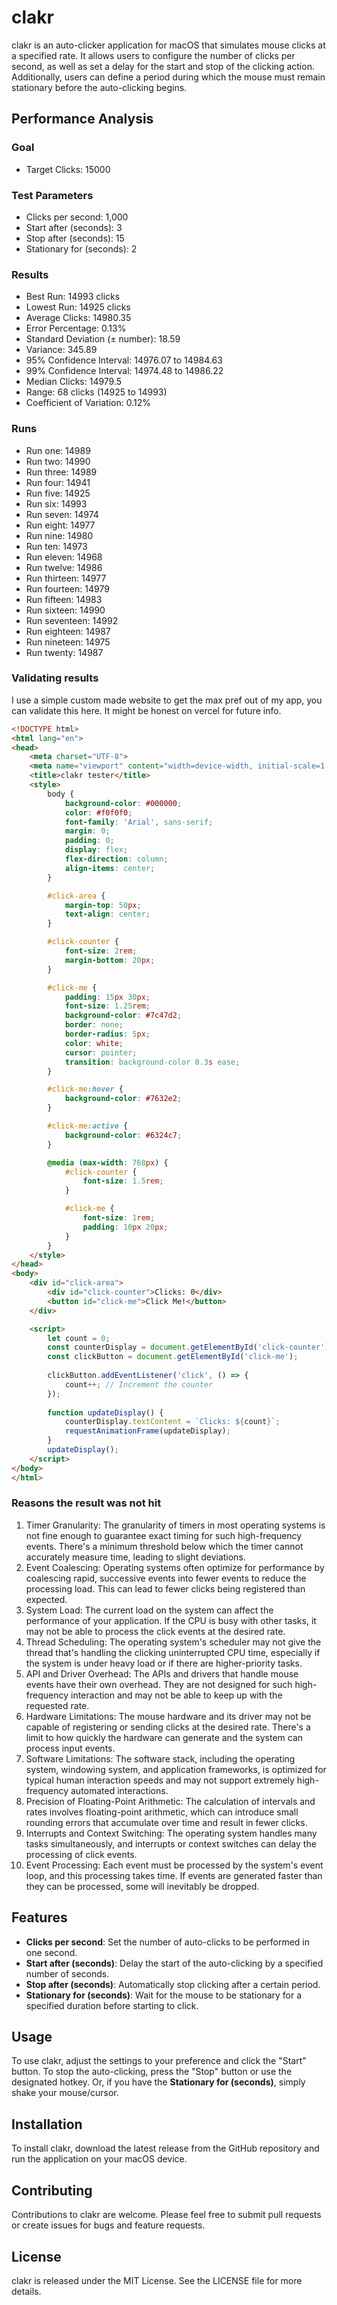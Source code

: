 # clakr

clakr is an auto-clicker application for macOS that simulates mouse clicks at a specified rate. It allows users to configure the number of clicks per second, as well as set a delay for the start and stop of the clicking action. Additionally, users can define a period during which the mouse must remain stationary before the auto-clicking begins.

## Performance Analysis

### Goal

- Target Clicks: 15000

### Test Parameters

- Clicks per second: 1,000
- Start after (seconds): 3
- Stop after (seconds): 15
- Stationary for (seconds): 2

### Results

- Best Run: 14993 clicks
- Lowest Run: 14925 clicks
- Average Clicks: 14980.35
- Error Percentage: 0.13%
- Standard Deviation (± number): 18.59
- Variance: 345.89
- 95% Confidence Interval: 14976.07 to 14984.63
- 99% Confidence Interval: 14974.48 to 14986.22
- Median Clicks: 14979.5
- Range: 68 clicks (14925 to 14993)
- Coefficient of Variation: 0.12%

### Runs

- Run one: 14989
- Run two: 14990
- Run three: 14989
- Run four: 14941
- Run five: 14925
- Run six: 14993
- Run seven: 14974
- Run eight: 14977
- Run nine: 14980
- Run ten: 14973
- Run eleven: 14968
- Run twelve: 14986
- Run thirteen: 14977
- Run fourteen: 14979
- Run fifteen: 14983
- Run sixteen: 14990
- Run seventeen: 14992
- Run eighteen: 14987
- Run nineteen: 14975
- Run twenty: 14987

### Validating results

I use a simple custom made website to get the max pref out of my app, you can validate this here. It might be honest on vercel for future info.

```html
<!DOCTYPE html>
<html lang="en">
<head>
    <meta charset="UTF-8">
    <meta name="viewport" content="width=device-width, initial-scale=1.0">
    <title>clakr tester</title>
    <style>
        body {
            background-color: #000000;
            color: #f0f0f0;
            font-family: 'Arial', sans-serif;
            margin: 0;
            padding: 0;
            display: flex;
            flex-direction: column;
            align-items: center;
        }

        #click-area {
            margin-top: 50px;
            text-align: center;
        }

        #click-counter {
            font-size: 2rem;
            margin-bottom: 20px;
        }

        #click-me {
            padding: 15px 30px;
            font-size: 1.25rem;
            background-color: #7c47d2;
            border: none;
            border-radius: 5px;
            color: white;
            cursor: pointer;
            transition: background-color 0.3s ease;
        }

        #click-me:hover {
            background-color: #7632e2;
        }

        #click-me:active {
            background-color: #6324c7;
        }

        @media (max-width: 768px) {
            #click-counter {
                font-size: 1.5rem;
            }

            #click-me {
                font-size: 1rem;
                padding: 10px 20px;
            }
        }
    </style>
</head>
<body>
    <div id="click-area">
        <div id="click-counter">Clicks: 0</div>
        <button id="click-me">Click Me!</button>
    </div>

    <script>
        let count = 0;
        const counterDisplay = document.getElementById('click-counter');
        const clickButton = document.getElementById('click-me');
    
        clickButton.addEventListener('click', () => {
            count++; // Increment the counter
        });
    
        function updateDisplay() {
            counterDisplay.textContent = `Clicks: ${count}`;
            requestAnimationFrame(updateDisplay);
        }
        updateDisplay();
    </script>
</body>
</html>
```

### Reasons the result was not hit

1. Timer Granularity: The granularity of timers in most operating systems is not fine enough to guarantee exact timing for such high-frequency events. There's a minimum threshold below which the timer cannot accurately measure time, leading to slight deviations.
2. Event Coalescing: Operating systems often optimize for performance by coalescing rapid, successive events into fewer events to reduce the processing load. This can lead to fewer clicks being registered than expected.
3. System Load: The current load on the system can affect the performance of your application. If the CPU is busy with other tasks, it may not be able to process the click events at the desired rate.
4. Thread Scheduling: The operating system's scheduler may not give the thread that's handling the clicking uninterrupted CPU time, especially if the system is under heavy load or if there are higher-priority tasks.
5. API and Driver Overhead: The APIs and drivers that handle mouse events have their own overhead. They are not designed for such high-frequency interaction and may not be able to keep up with the requested rate.
6. Hardware Limitations: The mouse hardware and its driver may not be capable of registering or sending clicks at the desired rate. There's a limit to how quickly the hardware can generate and the system can process input events.
7. Software Limitations: The software stack, including the operating system, windowing system, and application frameworks, is optimized for typical human interaction speeds and may not support extremely high-frequency automated interactions.
8. Precision of Floating-Point Arithmetic: The calculation of intervals and rates involves floating-point arithmetic, which can introduce small rounding errors that accumulate over time and result in fewer clicks.
9. Interrupts and Context Switching: The operating system handles many tasks simultaneously, and interrupts or context switches can delay the processing of click events.
10. Event Processing: Each event must be processed by the system's event loop, and this processing takes time. If events are generated faster than they can be processed, some will inevitably be dropped.

## Features

- **Clicks per second**: Set the number of auto-clicks to be performed in one second.
- **Start after (seconds)**: Delay the start of the auto-clicking by a specified number of seconds.
- **Stop after (seconds)**: Automatically stop clicking after a certain period.
- **Stationary for (seconds)**: Wait for the mouse to be stationary for a specified duration before starting to click.

## Usage

To use clakr, adjust the settings to your preference and click the "Start" button. To stop the auto-clicking, press the "Stop" button or use the designated hotkey. Or, if you have the **Stationary for (seconds)**, simply shake your mouse/cursor.

## Installation

To install clakr, download the latest release from the GitHub repository and run the application on your macOS device.

## Contributing

Contributions to clakr are welcome. Please feel free to submit pull requests or create issues for bugs and feature requests.

## License

clakr is released under the MIT License. See the LICENSE file for more details.
